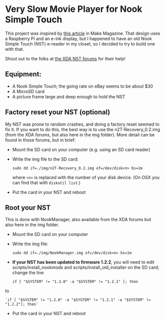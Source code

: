 # Very Slow Movie Player for Nook Simple Touch

This project was inspired by [this article](https://makezine.com/projects/the-very-slow-movie-player/) in Make Magazine. That design uses a Raspberry Pi and an e-ink display, but I happened to have an old Nook Simple Touch (NST) e-reader in my closet, so I decided to try to build one with that.

Shout out to the folks at [the XDA NST forums](https://forum.xda-developers.com/c/barnes-noble-nook-touch.1198/) for their help!

## Equipment:
 - A Nook Simple Touch; the going rate on eBay seems to be about $30
 - A MicroSD card
 - A picture frame large and deep enough to hold the NST

## Factory reset your NST (optional)

My NST was prone to random crashes, and doing a factory reset seemed to fix it.  If you want to do this, the best way is to use the n2T-Recovery_0.2.img (from the XDA forums, but also here in the img folder).  More detail can be found in those forums, but in brief:
 - Mount the SD card on your computer (e.g. using an SD card reader)
 - Write the img file to the SD card:

   `sudo dd if=./img/n2T-Recovery_0.2.img of=/dev/disk<n> bs=1m`

   where `<n>` is replaced with the number of your disk device.  (On OSX you can find that with `diskutil list`.)
 - Put the card in your NST and reboot

## Root your NST

This is done with NookManager, also available from the XDA forums but also here in the img folder.
- Mount the SD card on your computer
- Write the img file:

    `sudo dd if=./img/NookManager.img of=/dev/disk<n> bs=1m`

- **If your NST has been updated to firmware 1.2.2**, you will need to edit scripts/install_nookmods and scripts/install_old_installer on the SD card; change the line


    `if [ "$SYSTEM" != "1.2.0" -a "$SYSTEM" != "1.2.1" ]; then`

to 

    `if [ "$SYSTEM" != "1.2.0" -a "$SYSTEM" != "1.2.1" -a "$SYSTEM" != "1.2.2"]; then`


- Put the card in your NST and reboot

